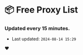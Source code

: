 # :package: Free Proxy List
### Updated every 15 minutes.

- Last updated: `2024-08-14 15:29`

:heart:
